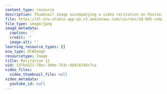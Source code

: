 ```yaml
---
content_type: resource
description: Thumbnail image accompanying a video recitation on Fourier series.
file: https://ol-ocw-studio-app-qa.s3.amazonaws.com/courses/18-085-computational-science-and-engineering-i-fall-2008/137ba52170ec3b0e7b3c8b01874dc7ca_r12.jpg
file_type: image/jpeg
image_metadata:
  caption: ''
  credit: ''
  image-alt: ''
learning_resource_types: []
ocw_type: OCWImage
resourcetype: Image
title: Recitation 12
uid: 137ba521-70ec-3b0e-7b3c-8b01874dc7ca
video_files:
  video_thumbnail_file: null
video_metadata:
  youtube_id: null
---
```

